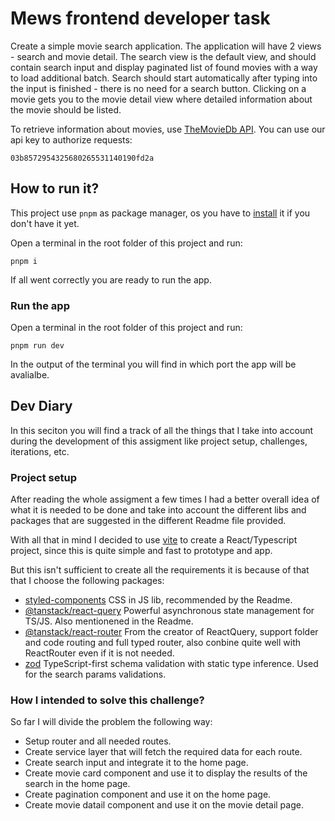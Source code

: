 # Mews frontend developer task

Create a simple movie search application. The application will have 2 views - search and movie detail. The search view is the default view, and should contain search input and display paginated list of found movies with a way to load additional batch. Search should start automatically after typing into the input is finished - there is no need for a search button. Clicking on a movie gets you to the movie detail view where detailed information about the movie should be listed.

To retrieve information about movies, use [TheMovieDb API](https://developers.themoviedb.org/3/getting-started/introduction). You can use our api key to authorize requests:

```
03b8572954325680265531140190fd2a
```

## How to run it?

This project use `pnpm` as package manager, os you have to [install](https://pnpm.io/installation) it if you don't have it yet.

Open a terminal in the root folder of this project and run:

`pnpm i`

If all went correctly you are ready to run the app.

### Run the app

Open a terminal in the root folder of this project and run:

`pnpm run dev`

In the output of the terminal you will find in which port the app will be avalialbe.

## Dev Diary

In this seciton you will find a track of all the things that I take into account during the development of this assigment like project setup, challenges, iterations, etc.

### Project setup

After reading the whole assigment a few times I had a better overall idea of what it is needed to be done and take into account the different libs and packages that are suggested in the different Readme file provided.

With all that in mind I decided to use [vite](https://vitejs.dev/) to create a React/Typescript project, since this is quite simple and fast to prototype and app.

But this isn't sufficient to create all the requirements it is because of that that I choose the following packages:

- [styled-components](https://styled-components.com/) CSS in JS lib, recommended by the Readme.
- [@tanstack/react-query](https://tanstack.com/query/latest) Powerful asynchronous state management for TS/JS. Also mentionened in the Readme.
- [@tanstack/react-router](https://tanstack.com/router/latest) From the creator of ReactQuery, support folder and code routing and full typed router, also conbine quite well with ReactRouter even if it is not needed.
- [zod](https://zod.dev/) TypeScript-first schema validation with static type inference. Used for the search params validations.

### How I intended to solve this challenge?

So far I will divide the problem the following way:

- Setup router and all needed routes.
- Create service layer that will fetch the required data for each route.
- Create search input and integrate it to the home page.
- Create movie card component and use it to display the results of the search in the home page.
- Create pagination component and use it on the home page.
- Create movie datail component and use it on the movie detail page.
